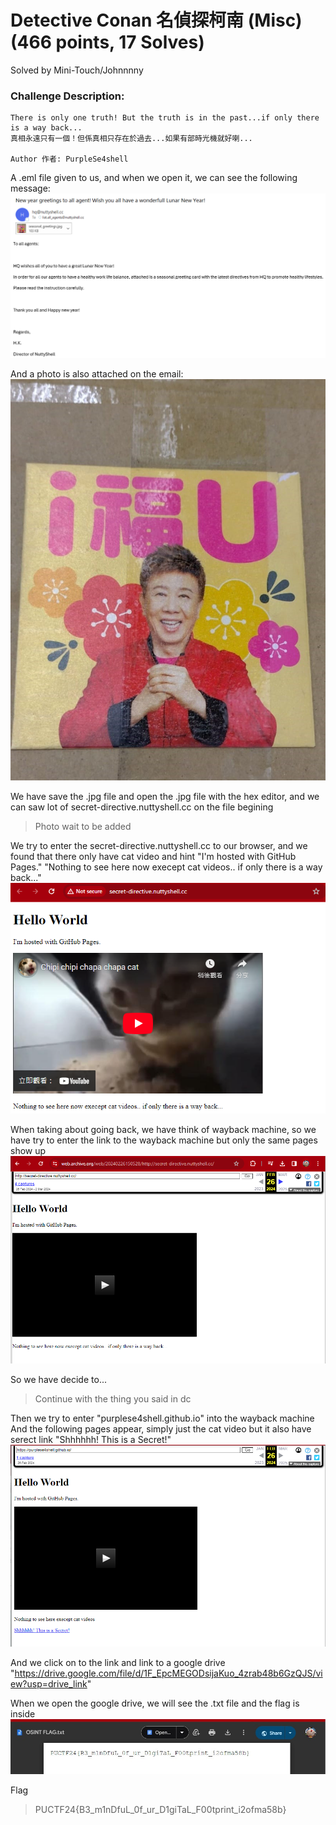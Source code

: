 # Detective Conan 名偵探柯南 (Misc) (466 points, 17 Solves)

Solved by Mini-Touch/Johnnnny

### Challenge Description:

```
There is only one truth! But the truth is in the past...if only there is a way back...
真相永遠只有一個！但係真相只存在於過去...如果有部時光機就好喇...

Author 作者: PurpleSe4shell
```

A .eml file given to us, and when we open it, we can see the following message:
![image](./HQ_Email_Message_to_all_agent.png)

And a photo is also attached on the email:
![image](./I福U.jpg)

We have save the .jpg file and open the .jpg file with the hex editor, and we can saw lot of secret-directive.nuttyshell.cc on the file begining

> Photo wait to be added

We try to enter the secret-directive.nuttyshell.cc to our browser, and we found that there only have cat video and hint
"I'm hosted with GitHub Pages."
"Nothing to see here now execept cat videos.. if only there is a way back..."
![image](./Chipi_chipi_chapa_chapa_cat_Without_Wayback.png)

When taking about going back, we have think of wayback machine, so we have try to enter the link to the wayback machine
but only the same pages show up
![image](./Chipi_chipi_chapa_chapa_cat_Wayback_Failed.png)

So we have decide to...

> Continue with the thing you said in dc

Then we try to enter "purplese4shell.github.io" into the wayback machine
And the following pages appear, simply just the cat video but it also have serect link "Shhhhhh! This is a Secret!"
![image](./Chipi_chipi_chapa_chapa_cat_Wayback_Sucess.png)

And we click on to the link and link to a google drive "https://drive.google.com/file/d/1F_EpcMEGODsijaKuo_4zrab48b6GzQJS/view?usp=drive_link"

When we open the google drive, we will see the .txt file and the flag is inside
![image](./Detective_Conan_Flag.jpg)

Flag

> PUCTF24{B3_m1nDfuL_0f_ur_D1giTaL_F00tprint_i2ofma58b}
